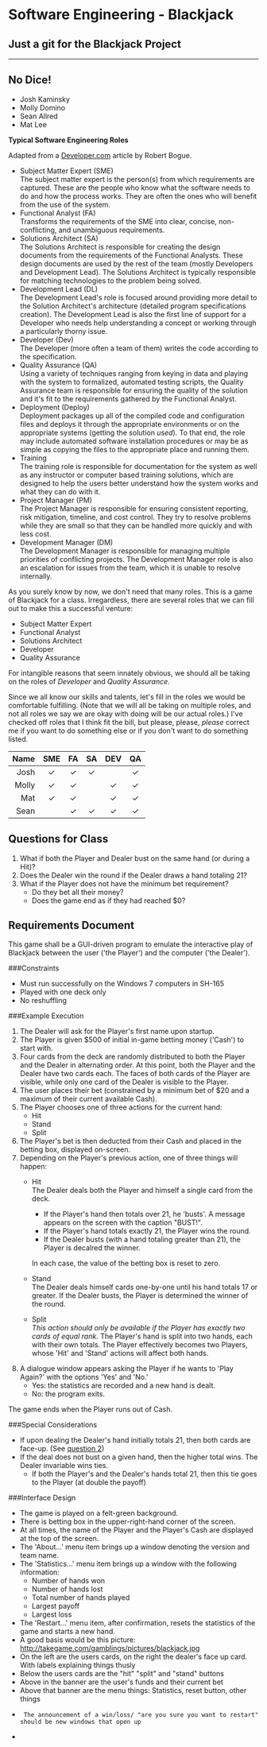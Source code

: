Software Engineering - Blackjack
================================

Just a git for the Blackjack Project
------------------------------------

------

## No Dice!
 * Josh Kaminsky
 * Molly Domino
 * Sean Allred
 * Mat Lee

**Typical Software Engineering Roles**

Adapted from a [Developer.com](http://www.developer.com/mgmt/article.php/3490871/Cracking-the-Code-Breaking-Down-the-Software-Development-Roles.htm) article by Robert Bogue.

 * Subject Matter Expert (SME)  
	The subject matter expert is the person(s) from which requirements are captured.
	These are the people who know what the software needs to do and how the process works.
	They are often the ones who will benefit from the use of the system.
 * Functional Analyst (FA)  
	Transforms the requirements of the SME into clear, concise, non-conflicting, and unambiguous requirements.
 * Solutions Architect (SA)  
	The Solutions Architect is responsible for creating the design documents from the requirements of the Functional Analysts.
	These design documents are used by the rest of the team (mostly Developers and Development Lead).
	The Solutions Architect is typically responsible for matching technologies to the problem being solved.
 * Development Lead (DL)  
	The Development Lead's role is focused around providing more detail to the Solution Architect's architecture (detailed program specifications creation).
	The Development Lead is also the first line of support for a Developer who needs help understanding a concept or working through a particularly thorny issue.
 * Developer (Dev)  
	The Developer (more often a team of them) writes the code according to the specification.
 * Quality Assurance (QA)  
	Using a variety of techniques ranging from keying in data and playing with the system to formalized, automated testing scripts, the Quality Assurance team is responsible for ensuring the quality of the solution and it's fit to the requirements gathered by the Functional Analyst.
 * Deployment (Deploy)  
	Deployment packages up all of the compiled code and configuration files and deploys it through the appropriate environments or on the appropriate systems (getting the solution *used*).
	To that end, the role may include automated software installation procedures or may be as simple as copying the files to the appropriate place and running them.
 * Training  
	The training role is responsible for documentation for the system as well as any instructor or computer based training solutions, which are designed to help the users better understand how the system works and what they can do with it.
 * Project Manager (PM)  
	The Project Manager is responsible for ensuring consistent reporting, risk mitigation, timeline, and cost control.
	They try to resolve problems while they are small so that they can be handled more quickly and with less cost.
 * Development Manager (DM)  
	The Development Manager is responsible for managing multiple priorities of conflicting projects.
	The Development Manager role is also an escalation for issues from the team, which it is unable to resolve internally.

As you surely know by now, we don't need that many roles.
This is a game of Blackjack for a class.
Irregardless, there are several roles that we can fill out to make this a successful venture:

 * Subject Matter Expert
 * Functional Analyst
 * Solutions Architect
 * Developer
 * Quality Assurance

For intangible reasons that seem innately obvious, we should all be taking on the roles of *Developer* and *Quality Assurance*.

Since we all know our skills and talents, let's fill in the roles we would be comfortable fulfilling. (Note that we will all be taking on multiple roles, and not all roles we say we are okay with doing will be our actual roles.)
I've checked off roles that I think fit the bill, but please, please, *please* correct me if you want to do something else or if you don't want to do something listed.

| Name  |  SME   |   FA   |   SA   |  DEV   |   QA   |  
|------:|:------:|:------:|:------:|:------:|:------:|  
| Josh  |&#x2713;|&#x2713;|&#x2713;|        |&#x2713;|  
| Molly |&#x2713;|&#x2713;|        |&#x2713;|&#x2713;|  
| Mat   |&#x2713;|&#x2713;|        |&#x2713;|&#x2713;|  
| Sean  |        |&#x2713;|&#x2713;|&#x2713;|&#x2713;|

## <a id="Questions"></a>Questions for Class

1. What if both the Player and Dealer bust on the same hand (or during a Hit)?
2. Does the Dealer win the round if the Dealer draws a hand totaling 21?
3. What if the Player does not have the minimum bet requirement?
	* Do they bet all their money?
	* Does the game end as if they had reached $0?

## Requirements Document

This game shall be a GUI-driven program to emulate the interactive play of Blackjack between the user ('the Player') and the computer ('the Dealer').

###Constraints

 * Must run successfully on the Windows 7 computers in SH-165
 * Played with one deck only
 * No reshuffling

###Example Execution

1. The Dealer will ask for the Player's first name upon startup.
2. The Player is given $500 of initial in-game betting money ('Cash') to start with.
3. Four cards from the deck are randomly distributed to both the Player and the Dealer in alternating order.
At this point, both the Player and the Dealer have two cards each.
The faces of both cards of the Player are visible, while only one card of the Dealer is visible to the Player.
6. The user places their bet (constrained by a minimum bet of $20 and a maximum of their current available Cash).
7. The Player chooses one of three actions for the current hand:
	* Hit
	* Stand
	* Split
8. The Player's bet is then deducted from their Cash and placed in the betting box, displayed on-screen.
9. Depending on the Player's previous action, one of three things will happen:
	* Hit  
		The Dealer deals both the Player and himself a single card from the deck.
		* If the Player's hand then totals over 21, he 'busts'. A message appears on the screen with the caption "BUST!".
		* If the Player's hand totals exactly 21, the Player wins the round.
		* If the Dealer busts (with a hand totaling greater than 21), the Player is decalred the winner.

		In each case, the value of the betting box is reset to zero.
	* Stand  
		The Dealer deals himself cards one-by-one until his hand totals 17 or greater.
		If the Dealer busts, the Player is determined the winner of the round.
	* Split  
		*This action should only be available if the Player has exactly two cards of equal rank.*
		The Player's hand is split into two hands, each with their own totals.
		The Player effectively becomes two Players, whose 'Hit' and 'Stand' actions will affect both hands.
0. A dialogue window appears asking the Player if he wants to 'Play Again?' with the options 'Yes' and 'No.'
	* Yes: the statistics are recorded and a new hand is dealt.
	* No: the program exits.

The game ends when the Player runs out of Cash.
		

###Special Considerations

 * If upon dealing the Dealer's hand initially totals 21, then both cards are face-up. (See [question 2](#Questions))
 * If the deal does not bust on a given hand, then the higher total wins. The Dealer invariable wins ties.
	* If both the Player's and the Dealer's hands total 21, then this tie goes to the Player (at double the payoff)

###Interface Design

 * The game is played on a felt-green background.
 * There is betting box in the upper-right-hand corner of the screen.
 * At all times, the name of the Player and the Player's Cash are displayed at the top of the screen.
 * The 'About...' menu item brings up a window denoting the version and team name.
 * The 'Statistics...' menu item brings up a window with the following information:
	* Number of hands won
	* Number of hands lost
	* Total number of hands played
	* Largest payoff
	* Largest loss
 * The 'Restart...' menu item, after confirmation, resets the statistics of the game and starts a new hand.
 * A good basis would be this picture: http://takegame.com/gamblings/pictures/blackjack.jpg
 * 	On the left are the users cards, on the right the dealer's face up card. With labels explaining things thusly 
 * 	Below the users cards are the "hit" "split" and "stand" buttons
 * 	Above in the banner are the user's funds and their current bet
 * 	Above that banner are the menu things:  Statistics, reset button, other things
 * 		The announcement of a win/loss/ "are you sure you want to restart" should be new windows that open up
 * 
